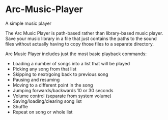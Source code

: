 # Arc-Music-Player
A simple music player

The Arc Music Player is path-based rather than library-based music player. Save your music library in a file that just contains the paths to the sound files without actually having to copy those files to a separate directory.

Arc Music Player includes just the most basic playback commands:
- Loading a number of songs into a list that will be played
- Picking any song from that list
- Skipping to next/going back to previous song
- Pausing and resuming
- Moving to a different point in the song
- Jumping forwards/backwards 10 or 30 seconds
- Volume control (separate from system volume)
- Saving/loading/clearing song list
- Shuffle
- Repeat on song or whole list
